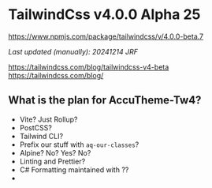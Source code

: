 # TailwindCss v4.0.0 Alpha 25
https://www.npmjs.com/package/tailwindcss/v/4.0.0-beta.7

_Last updated (manually): 20241214 JRF_

https://tailwindcss.com/blog/tailwindcss-v4-beta
https://tailwindcss.com/blog/

## What is the plan for AccuTheme-Tw4?

- Vite? Just Rollup?
- PostCSS?
- Tailwind CLI?
- Prefix our stuff with `aq-our-classes`?
- Alpine? No? Yes? No?
- Linting and Prettier?
- C# Formatting maintained with ??
- 
